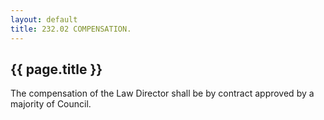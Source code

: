 ```yaml
---
layout: default 
title: 232.02 COMPENSATION.
---
```


{{ page.title }}
----------------

The compensation of the Law Director shall be by contract approved by a
majority of Council.
